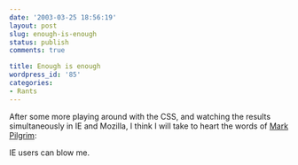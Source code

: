```yaml
---
date: '2003-03-25 18:56:19'
layout: post
slug: enough-is-enough
status: publish
comments: true

title: Enough is enough
wordpress_id: '85'
categories:
- Rants
---
```


After some more playing around with the CSS, and watching the results simultaneously in IE and Mozilla, I think I will take to heart the words of [Mark Pilgrim](http://diveintomark.org/archives/2003/03/22/redesign.html#c000686):



> 
IE users can blow me.

